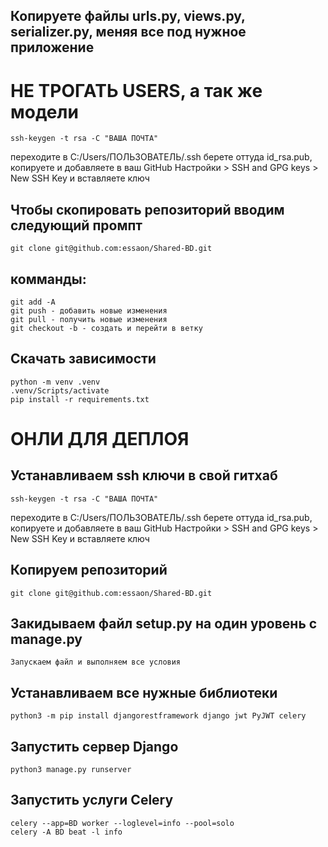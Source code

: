 ## Копируете файлы urls.py, views.py, serializer.py, меняя все под нужное приложение

# НЕ ТРОГАТЬ USERS, а так же модели

```
ssh-keygen -t rsa -C "ВАША ПОЧТА"
```

переходите в C:/Users/ПОЛЬЗОВАТЕЛЬ/.ssh берете оттуда id_rsa.pub, копируете и добавляете в ваш GitHub Настройки > SSH and GPG keys > New SSH Key и вставляете ключ

## Чтобы скопировать репозиторий вводим следующий промпт

```
git clone git@github.com:essaon/Shared-BD.git
```

## комманды:

```
git add -A
git push - добавить новые изменения
git pull - получить новые изменения
git checkout -b - создать и перейти в ветку
```

## Скачать зависимости

```
python -m venv .venv
.venv/Scripts/activate
pip install -r requirements.txt
```

# ОНЛИ ДЛЯ ДЕПЛОЯ

## Устанавливаем ssh ключи в свой гитхаб

```
ssh-keygen -t rsa -C "ВАША ПОЧТА"
```

переходите в C:/Users/ПОЛЬЗОВАТЕЛЬ/.ssh берете оттуда id_rsa.pub, копируете и добавляете в ваш GitHub Настройки > SSH and GPG keys > New SSH Key и вставляете ключ

## Копируем репозиторий

```
git clone git@github.com:essaon/Shared-BD.git
```

## Закидываем файл setup.py на один уровень с manage.py

    Запускаем файл и выполняем все условия

## Устанавливаем все нужные библиотеки

```
python3 -m pip install djangorestframework django jwt PyJWT celery
```

## Запустить сервер Django

```
python3 manage.py runserver
```

## Запустить услуги Celery

```
celery --app=BD worker --loglevel=info --pool=solo
celery -A BD beat -l info
```
